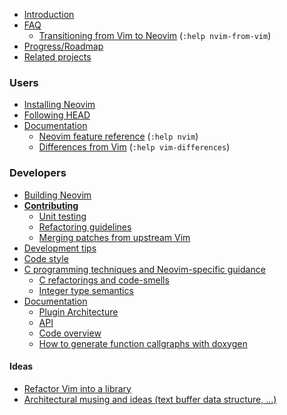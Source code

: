 - [Introduction](Introduction)
- [FAQ](FAQ)
    - [Transitioning from Vim to Neovim](http://neovim.io/doc/user/nvim_from_vim.html) (`:help nvim-from-vim`)
- [Progress/Roadmap](Progress)
- [Related projects](Related-projects)

### Users

- [Installing Neovim](Installing-Neovim)
- [Following HEAD](Following-HEAD)
- [Documentation](http://neovim.io/doc/)
    - [Neovim feature reference](http://neovim.io/doc/user/nvim.html) (`:help nvim`)
    - [Differences from Vim](http://neovim.io/doc/user/vim_diff.html) (`:help vim-differences`)

### Developers

- [Building Neovim](Building-Neovim)
- **[Contributing](Contributing)**
    - [Unit testing](Unit-tests)
    - [Refactoring guidelines](https://github.com/neovim/neovim/wiki/Refactoring)
    - [Merging patches from upstream Vim](Merging-patches-from-upstream-Vim)
- [Development tips](Development-tips)
- [Code style](http://neovim.io/develop/style-guide.xml)
- [C programming techniques and Neovim-specific guidance](C-programming)
    - [C refactorings and code-smells](C-refactorings-and-code-smells-catalog)
    - [Integer type semantics](Integer-types-refactoring-guidelines)
- [Documentation](http://neovim.io/doc/)
    - [Plugin Architecture](Plugin-UI-architecture)
    - [API](API)
    - [Code overview](Code-overview)
    - [How to generate function callgraphs with doxygen](Generate-callgraphs-with-Doxygen)

#### Ideas

- [Refactor Vim into a library](Refactor-vim-into-a-library)
- [Architectural musing and ideas (text buffer data structure, ...)](Architectural-musing-and-ideas)